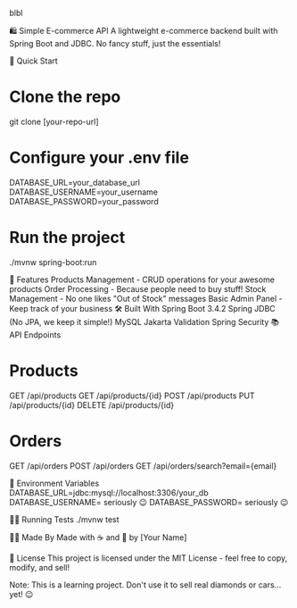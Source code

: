 
blbl

🛍️ Simple E-commerce API
A lightweight e-commerce backend built with Spring Boot and JDBC. No fancy stuff, just the essentials!

🚀 Quick Start

# Clone the repo

git clone [your-repo-url]

# Configure your .env file

DATABASE_URL=your_database_url
DATABASE_USERNAME=your_username
DATABASE_PASSWORD=your_password

# Run the project

./mvnw spring-boot:run

🎯 Features
Products Management - CRUD operations for your awesome products
Order Processing - Because people need to buy stuff!
Stock Management - No one likes "Out of Stock" messages
Basic Admin Panel - Keep track of your business
🛠️ Built With
Spring Boot 3.4.2
Spring JDBC (No JPA, we keep it simple!)
MySQL
Jakarta Validation
Spring Security
📚 API Endpoints

# Products

GET /api/products
GET /api/products/{id}
POST /api/products
PUT /api/products/{id}
DELETE /api/products/{id}

# Orders

GET /api/orders
POST /api/orders
GET /api/orders/search?email={email}

🔑 Environment Variables
DATABASE_URL=jdbc:mysql://localhost:3306/your_db
DATABASE_USERNAME= seriously 😉
DATABASE_PASSWORD= seriously 😉

🏃‍♂️ Running Tests
./mvnw test

👩‍💻 Made By
Made with ☕ and 💖 by [Your Name]

📝 License
This project is licensed under the MIT License - feel free to copy, modify, and sell!

Note: This is a learning project. Don't use it to sell real diamonds or cars... yet! 😉